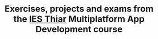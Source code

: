 # <p align="center"> Exercises, projects and exams from the <a href="https://portal.edu.gva.es/iesthiar/centro-2/nuestro-centro/" target="_blank" rel="noreferrer">IES Thiar</a> Multiplatform App Development course <p>
